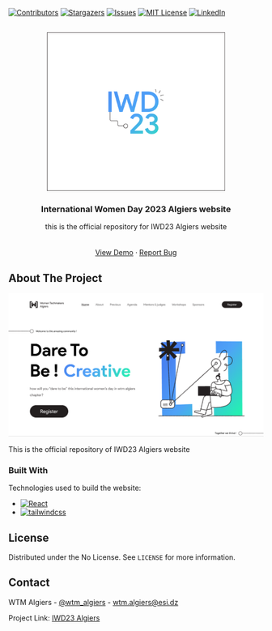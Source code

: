 <a name="readme-top"></a>

<!--
*** This the README file of the International Women Day 2023 Algiers.
-->

[![Contributors][contributors-shield]][contributors-url]
[![Stargazers][stars-shield]][stars-url]
[![Issues][issues-shield]][issues-url]
[![MIT License][license-shield]][license-url]
[![LinkedIn][linkedin-shield]][linkedin-url]

<!-- PROJECT LOGO -->
<br />
<div align="center">
  <a href="https://github.com/WTM-Algiers/iwd-website-2023">
    <img src="/public/favicon2.png" alt="IWD23 Algiers" width="70%" height="auto">
  </a>

  <h3 align="center">International Women Day 2023 Algiers website</h3>

  <p align="center">
    this is the official repository for IWD23 Algiers website
    <br />
    <br />
    <br />
    <a href="https://iwd23.wtmalgiers.org/">View Demo</a>
    ·
    <a href="https://github.com/WTM-Algiers/iwd-website-2023/issues">Report Bug</a>
  </p>
</div>

<!-- ABOUT THE PROJECT -->

## About The Project

[![IWD23-Algiers-Home][iwd23-algiers-screenshot]](https://iwd23.wtmalgiers.org/)

This is the official repository of IWD23 Algiers website

### Built With

Technologies used to build the website:

- [![React][react.js]][react-url]
- [![tailwindcss][tailwindcss.com]][tailwindcss-url]

<!-- LICENSE -->

## License

Distributed under the No License. See `LICENSE` for more information.

<!-- CONTACT -->

## Contact

WTM Algiers - [@wtm_algiers](https://twitter.com/wtm_algiers) - wtm.algiers@esi.dz

Project Link: [IWD23 Algiers](https://iwd23.wtmalgiers.org)

<!-- MARKDOWN LINKS & IMAGES -->

[contributors-shield]: https://img.shields.io/github/contributors/WTM-Algiers/iwd-website-2023.svg?style=for-the-badge
[contributors-url]: https://github.com/WTM-Algiers/iwd-website-2023/graphs/contributors
[stars-shield]: https://img.shields.io/github/stars/WTM-Algiers/iwd-website-2023.svg?style=for-the-badge
[stars-url]: https://github.com/WTM-Algiers/iwd-website-2023/stargazers
[issues-shield]: https://img.shields.io/github/issues/WTM-Algiers/iwd-website-2023.svg?style=for-the-badge
[issues-url]: https://github.com/WTM-Algiers/iwd-website-2023/issues
[license-shield]: https://img.shields.io/github/license/WTM-Algiers/iwd-website-2023.svg?style=for-the-badge
[license-url]: https://github.com/WTM-Algiers/iwd-website-2023/blob/main/LICENSE
[linkedin-shield]: https://img.shields.io/badge/-LinkedIn-black.svg?style=for-the-badge&logo=linkedin&colorB=555
[linkedin-url]: https://www.linkedin.com/company/wtm-algiers/
[iwd23-algiers-screenshot]: /public/preview.png
[react.js]: https://img.shields.io/badge/React-20232A?style=for-the-badge&logo=react&logoColor=61DAFB
[react-url]: https://reactjs.org/
[tailwindcss.com]: https://img.shields.io/badge/TailwindCSS-563D7C?style=for-the-badge&logo=TailwindCSS&logoColor=white
[tailwindcss-url]: https://tailwindcss.com
